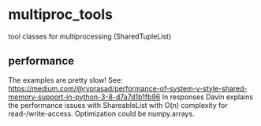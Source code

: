 # multiproc_tools

tool classes for multiprocessing (SharedTupleList)

## performance
The examples are pretty slow!
See: https://medium.com/@rvprasad/performance-of-system-v-style-shared-memory-support-in-python-3-8-d7a7d1b1fb96
In responses Davin explains the performance issues with ShareableList with O(n) complexity for read-/write-access.
Optimization could be numpy.arrays.
